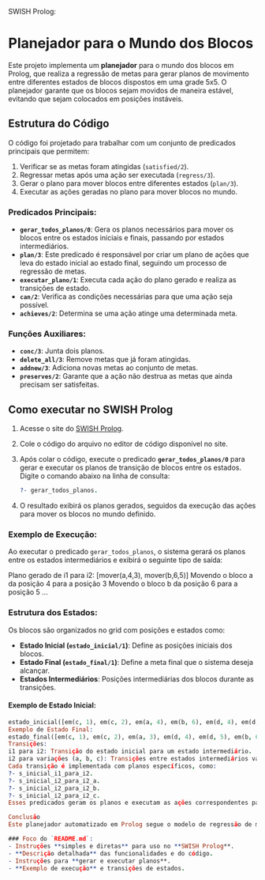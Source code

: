 ﻿SWISH Prolog:

# Planejador para o Mundo dos Blocos

Este projeto implementa um **planejador** para o mundo dos blocos em Prolog, que realiza a regressão de metas para gerar planos de movimento entre diferentes estados de blocos dispostos em uma grade 5x5. O planejador garante que os blocos sejam movidos de maneira estável, evitando que sejam colocados em posições instáveis.

## Estrutura do Código

O código foi projetado para trabalhar com um conjunto de predicados principais que permitem:
1. Verificar se as metas foram atingidas (`satisfied/2`).
2. Regressar metas após uma ação ser executada (`regress/3`).
3. Gerar o plano para mover blocos entre diferentes estados (`plan/3`).
4. Executar as ações geradas no plano para mover blocos no mundo.

### Predicados Principais:

- **`gerar_todos_planos/0`**: Gera os planos necessários para mover os blocos entre os estados iniciais e finais, passando por estados intermediários.
- **`plan/3`**: Este predicado é responsável por criar um plano de ações que leva do estado inicial ao estado final, seguindo um processo de regressão de metas.
- **`executar_plano/1`**: Executa cada ação do plano gerado e realiza as transições de estado.
- **`can/2`**: Verifica as condições necessárias para que uma ação seja possível.
- **`achieves/2`**: Determina se uma ação atinge uma determinada meta.

### Funções Auxiliares:

- **`conc/3`**: Junta dois planos.
- **`delete_all/3`**: Remove metas que já foram atingidas.
- **`addnew/3`**: Adiciona novas metas ao conjunto de metas.
- **`preserves/2`**: Garante que a ação não destrua as metas que ainda precisam ser satisfeitas.

## Como executar no SWISH Prolog

1. Acesse o site do [SWISH Prolog](https://swish.swi-prolog.org/).
2. Cole o código do arquivo no editor de código disponível no site.
3. Após colar o código, execute o predicado **`gerar_todos_planos/0`** para gerar e executar os planos de transição de blocos entre os estados. Digite o comando abaixo na linha de consulta:

    ```prolog
    ?- gerar_todos_planos.
    ```

4. O resultado exibirá os planos gerados, seguidos da execução das ações para mover os blocos no mundo definido.

### Exemplo de Execução:

Ao executar o predicado `gerar_todos_planos`, o sistema gerará os planos entre os estados intermediários e exibirá o seguinte tipo de saída:

Plano gerado de i1 para i2: [mover(a,4,3), mover(b,6,5)] Movendo o bloco a da posição 4 para a posição 3 Movendo o bloco b da posição 6 para a posição 5 ...

### Estrutura dos Estados:

Os blocos são organizados no grid com posições e estados como:

- **Estado Inicial (`estado_inicial/1`)**: Define as posições iniciais dos blocos.
- **Estado Final (`estado_final/1`)**: Define a meta final que o sistema deseja alcançar.
- **Estados Intermediários**: Posições intermediárias dos blocos durante as transições.

#### Exemplo de Estado Inicial:

```prolog
estado_inicial([em(c, 1), em(c, 2), em(a, 4), em(b, 6), em(d, 4), em(d, 5), em(d, 6), livre(3)]).
Exemplo de Estado Final:
estado_final([em(c, 1), em(c, 2), em(a, 3), em(d, 4), em(d, 5), em(b, 6), livre(7)]).
Transições:
i1 para i2: Transição do estado inicial para um estado intermediário.
i2 para variações (a, b, c): Transições entre estados intermediários variáveis (definidos como estado_intermediario_a, estado_intermediario_b, etc.).
Cada transição é implementada com planos específicos, como:
?- s_inicial_i1_para_i2.
?- s_inicial_i2_para_i2_a.
?- s_inicial_i2_para_i2_b.
?- s_inicial_i2_para_i2_c.
Esses predicados geram os planos e executam as ações correspondentes para mover os blocos entre os estados.

Conclusão
Este planejador automatizado em Prolog segue o modelo de regressão de metas e garante que blocos sejam movidos de maneira estável e eficiente no mundo dos blocos. Ele é ideal para entender como um sistema pode gerar e executar planos em ambientes estruturados, como um grid de posições numeradas.

### Foco do `README.md`:
- Instruções **simples e diretas** para uso no **SWISH Prolog**.
- **Descrição detalhada** das funcionalidades e do código.
- Instruções para **gerar e executar planos**.
- **Exemplo de execução** e transições de estados.